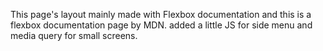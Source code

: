 This page's layout mainly made with Flexbox documentation and this is a flexbox documentation page by MDN. added a little JS for side menu and media query for small screens.
